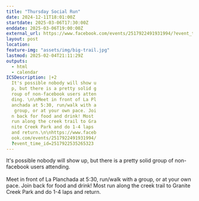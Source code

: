 ```yaml
---
title: "Thursday Social Run"
date: 2024-12-11T18:01:00Z
startdate: 2025-03-06T17:30:00Z
enddate: 2025-03-06T19:00:00Z
external_url: https://www.facebook.com/events/2517922491931994/?event_time_id=2517922535265323
layout: post
location: 
feature-img: "assets/img/big-trail.jpg"
lastmod: 2025-02-04T21:11:29Z
outputs:
  - html
  - calendar
ICSDescription: |+2
  It's possible nobody will show u  p, but there is a pretty solid g  roup of non-facebook users atten  ding. \n\nMeet in front of La Pl  anchada at 5:30, run/walk with a   group, or at your own pace. Joi  n back for food and drink! Most   run along the creek trail to Gra  nite Creek Park and do 1-4 laps   and return.\n\nhttps://www.faceb  ook.com/events/2517922491931994/  ?event_time_id=2517922535265323
---
```


It's possible nobody will show up, but there is a pretty solid group of non-facebook users attending. <br>
  <br>
  Meet in front of La Planchada at 5&#58;30, run/walk with a group, or at your own pace. Join back for food and drink! Most run along the creek trail to Granite Creek Park and do 1-4 laps and return.<br>
  <br>
  
